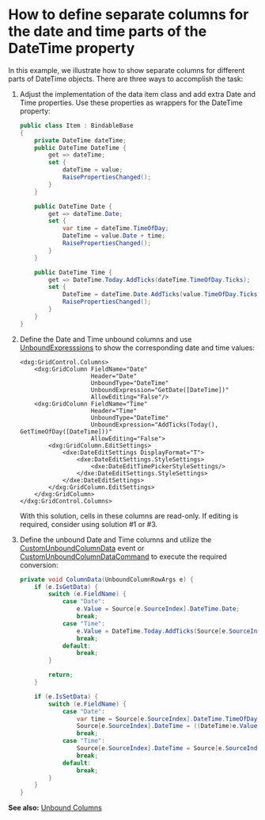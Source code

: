 # How to define separate columns for the date and time parts of the DateTime property

In this example, we illustrate how to show separate columns for different parts of DateTime objects. There are three ways to accomplish the task:

1. Adjust the implementation of the data item class and add extra Date and Time properties. Use these properties as wrappers for the DateTime property:

    ```cs
    public class Item : BindableBase
    {
        private DateTime dateTime;
        public DateTime DateTime {
            get => dateTime;
            set {
                dateTime = value;
                RaisePropertiesChanged();
            }
        }
    
        public DateTime Date {
            get => dateTime.Date;
            set {
                var time = dateTime.TimeOfDay;
                DateTime = value.Date + time;
                RaisePropertiesChanged();
            }
        }
    
        public DateTime Time {
            get => DateTime.Today.AddTicks(dateTime.TimeOfDay.Ticks);
            set {
                DateTime = dateTime.Date.AddTicks(value.TimeOfDay.Ticks);
                RaisePropertiesChanged();
            }
        }
    }
    ```

2. Define the Date and Time unbound columns and use [UnboundExpresssions](https://docs.devexpress.com/WPF/DevExpress.Xpf.Grid.ColumnBase.UnboundExpression) to show the corresponding date and time values:

    ```xaml
    <dxg:GridControl.Columns>
        <dxg:GridColumn FieldName="Date"
                        Header="Date"
                        UnboundType="DateTime"
                        UnboundExpression="GetDate([DateTime])"
                        AllowEditing="False"/>
        <dxg:GridColumn FieldName="Time" 
                        Header="Time"
                        UnboundType="DateTime" 
                        UnboundExpression="AddTicks(Today(), GetTimeOfDay([DateTime]))"
                        AllowEditing="False">
            <dxg:GridColumn.EditSettings>
                <dxe:DateEditSettings DisplayFormat="T">
                    <dxe:DateEditSettings.StyleSettings>
                        <dxe:DateEditTimePickerStyleSettings/>
                    </dxe:DateEditSettings.StyleSettings>
                </dxe:DateEditSettings>
            </dxg:GridColumn.EditSettings>
        </dxg:GridColumn>
    </dxg:GridControl.Columns>
    ```

    With this solution, cells in these columns are read-only. If editing is required, consider using solution #1 or #3.

3. Define the unbound Date and Time columns and utilize the [CustomUnboundColumnData](https://docs.devexpress.com/WPF/DevExpress.Xpf.Grid.GridControl.CustomUnboundColumnData) event or [CustomUnboundColumnDataCommand](https://docs.devexpress.com/WPF/DevExpress.Xpf.Grid.GridControl.CustomUnboundColumnDataCommand) to execute the required conversion:

    ```cs
    private void ColumnData(UnboundColumnRowArgs e) {
        if (e.IsGetData) {
            switch (e.FieldName) {
                case "Date":
                    e.Value = Source[e.SourceIndex].DateTime.Date;
                    break;
                case "Time":
                    e.Value = DateTime.Today.AddTicks(Source[e.SourceIndex].DateTime.TimeOfDay.Ticks);
                    break;
                default:
                    break;
            }
    
            return;
        }
    
        if (e.IsSetData) {
            switch (e.FieldName) {
                case "Date":
                    var time = Source[e.SourceIndex].DateTime.TimeOfDay;
                    Source[e.SourceIndex].DateTime = ((DateTime)e.Value).Date + time;
                    break;
                case "Time":
                    Source[e.SourceIndex].DateTime = Source[e.SourceIndex].DateTime.Date.AddTicks(((DateTime)e.Value).TimeOfDay.Ticks);
                    break;
                default:
                    break;
            }
        }
    }
    ```

**See also:**
[Unbound Columns](https://docs.devexpress.com/WPF/6124/controls-and-libraries/data-grid/grid-view-data-layout/columns-and-card-fields/unbound-columns)
